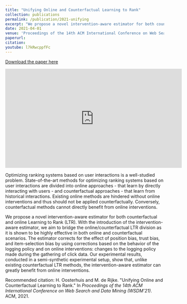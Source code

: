 ```yaml
---
title: "Unifying Online and Counterfactual Learning to Rank"
collection: publications
permalink: /publication/2021-unifying
excerpt: "We propose a novel intervention-aware estimator for both counterfactual and online Learning to Rank (LTR). With the introduction of the intervention-aware estimator, we aim to bridge the online/counterfactual LTR division as it is shown to be highly effective in both online and counterfactual scenarios."
date: 2021-04-01
venue: 'Proceedings of the 14th ACM International Conference on Web Search and Data Mining (WSDM ’21)'
paperurl: 
citation:
youtube: l7kRwcppfFc
---
```


[Download the paper here](http://harrieo.github.io/files/2021-wsdm-online-counterfactual-ltr.pdf)

<iframe width="560" height="315" src="https://www.youtube-nocookie.com/embed/l7kRwcppfFc" frameborder="0" allow="accelerometer; autoplay; clipboard-write; encrypted-media; gyroscope; picture-in-picture" allowfullscreen></iframe>

Optimizing ranking systems based on user interactions is a well-studied problem. State-of-the-art methods for optimizing ranking systems based on user interactions are divided into online approaches - that learn by directly interacting with users - and counterfactual approaches - that learn from historical interactions. Existing online methods are hindered without online interventions and thus should not be applied counterfactually. Conversely, counterfactual methods cannot directly benefit from online interventions.

We propose a novel intervention-aware estimator for both counterfactual and online Learning to Rank (LTR). With the introduction of the intervention-aware estimator, we aim to bridge the online/counterfactual LTR division as it is shown to be highly effective in both online and counterfactual scenarios. The estimator corrects for the effect of position bias, trust bias, and item-selection bias by using corrections based on the behavior of the logging policy and on online interventions: changes to the logging policy made during the gathering of click data. Our experimental results, conducted in a semi-synthetic experimental setup, show that, unlike existing counterfactual LTR methods, the intervention-aware estimator can greatly benefit from online interventions.

Recommended citation: H. Oosterhuis and M. de Rijke. &quot;Unifying Online and Counterfactual Learning to Rank.&quot; In <i>Proceedings of the 14th ACM International Conference on Web Search and Data Mining (WSDM’21)</i>. ACM, 2021.
